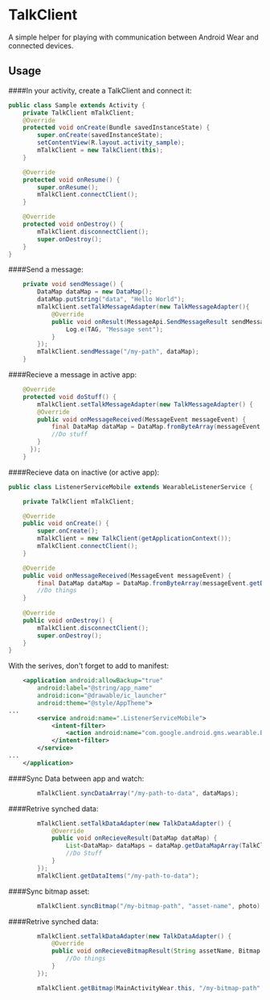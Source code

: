 TalkClient
=======

A simple helper for playing with communication between Android Wear and connected devices.

Usage
--------

####In your activity, create a TalkClient and connect it:

```java
public class Sample extends Activity {
    private TalkClient mTalkClient;
    @Override
    protected void onCreate(Bundle savedInstanceState) {
        super.onCreate(savedInstanceState);
        setContentView(R.layout.activity_sample);
        mTalkClient = new TalkClient(this);
    }

    @Override
    protected void onResume() {
        super.onResume();
        mTalkClient.connectClient();
    }

    @Override
    protected void onDestroy() {
        mTalkClient.disconnectClient();
        super.onDestroy();
    }
}
```

####Send a message:

```java
    private void sendMessage() {
        DataMap dataMap = new DataMap();
        dataMap.putString("data", "Hello World");
        mTalkClient.setTalkMessageAdapter(new TalkMessageAdapter(){
            @Override
            public void onResult(MessageApi.SendMessageResult sendMessageResult) {
                Log.e(TAG, "Message sent");
            }
        });
        mTalkClient.sendMessage("/my-path", dataMap);
    }
```

####Recieve a message in active app:

```java
    @Override
    protected void doStuff() {
        mTalkClient.setTalkMessageAdapter(new TalkMessageAdapter() {
        @Override
        public void onMessageReceived(MessageEvent messageEvent) {
            final DataMap dataMap = DataMap.fromByteArray(messageEvent.getData());
            //Do stuff
        }
      });
    }
```

####Recieve data on inactive (or active app):

```java
public class ListenerServiceMobile extends WearableListenerService {

    private TalkClient mTalkClient;

    @Override
    public void onCreate() {
        super.onCreate();
        mTalkClient = new TalkClient(getApplicationContext());
        mTalkClient.connectClient();
    }

    @Override
    public void onMessageReceived(MessageEvent messageEvent) {
        final DataMap dataMap = DataMap.fromByteArray(messageEvent.getData());
        //Do things
    }
    
    @Override
    public void onDestroy() {
        mTalkClient.disconnectClient();
        super.onDestroy();
    }
}
``` 

With the serives, don't forget to add to manifest:

```xml
    <application android:allowBackup="true"
        android:label="@string/app_name"
        android:icon="@drawable/ic_launcher"
        android:theme="@style/AppTheme">
...
        <service android:name=".ListenerServiceMobile">
            <intent-filter>
                <action android:name="com.google.android.gms.wearable.BIND_LISTENER" />
            </intent-filter>
        </service>
...
    </application>
```

####Sync Data between app and watch:

```java
        mTalkClient.syncDataArray("/my-path-to-data", dataMaps);
```

####Retrive synched data:

```java
        mTalkClient.setTalkDataAdapter(new TalkDataAdapter() {
            @Override
            public void onRecieveResult(DataMap dataMap) {
                List<DataMap> dataMaps = dataMap.getDataMapArray(TalkClient.DATA_ARRAY);
                //Do Stuff
            }
        });
        mTalkClient.getDataItems("/my-path-to-data");
```

####Sync bitmap asset:

```java
        mTalkClient.syncBitmap("/my-bitmap-path", "asset-name", photo);
```

####Retrive synched data:

```java
        mTalkClient.setTalkDataAdapter(new TalkDataAdapter() {
            @Override
            public void onRecieveBitmapResult(String assetName, Bitmap bitmap) {
                //Do things
            }
        });

        mTalkClient.getBitmap(MainActivityWear.this, "/my-bitmap-path", "asset-name");
```
